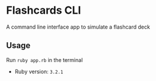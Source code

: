 # Flashcards CLI
A command line interface app to simulate a flashcard deck

## Usage
Run `ruby app.rb` in the terminal

- Ruby version: `3.2.1`
